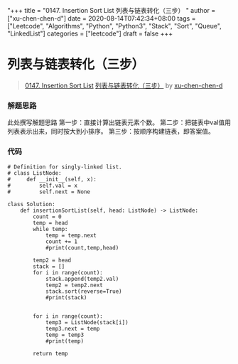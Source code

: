 "+++
title = "0147. Insertion Sort List 列表与链表转化（三步） "
author = ["xu-chen-chen-d"]
date = 2020-08-14T07:42:34+08:00
tags = ["Leetcode", "Algorithms", "Python", "Python3", "Stack", "Sort", "Queue", "LinkedList"]
categories = ["leetcode"]
draft = false
+++

# 列表与链表转化（三步）

> [0147. Insertion Sort List](https://leetcode-cn.com/problems/insertion-sort-list/)
> [列表与链表转化（三步）](https://leetcode-cn.com/problems/insertion-sort-list/solution/lie-biao-yu-lian-biao-zhuan-hua-san-bu-by-xu-chen-/) by [xu-chen-chen-d](https://leetcode-cn.com/u/xu-chen-chen-d/)

### 解题思路
此处撰写解题思路
第一步：直接计算出链表元素个数。
第二步：把链表中val值用列表表示出来，同时按大到小排序。
第三步：按顺序构建链表，即答案值。
### 代码

```python3
# Definition for singly-linked list.
# class ListNode:
#     def __init__(self, x):
#         self.val = x
#         self.next = None

class Solution:
    def insertionSortList(self, head: ListNode) -> ListNode:
        count = 0
        temp = head
        while temp:
            temp = temp.next
            count += 1
            #print(count,temp,head)
        
        temp2 = head
        stack = []
        for i in range(count):
            stack.append(temp2.val)
            temp2 = temp2.next
            stack.sort(reverse=True)
            #print(stack)
        

        for i in range(count):
            temp3 = ListNode(stack[i])
            temp3.next = temp
            temp = temp3
            #print(temp)
        
        return temp
            

```